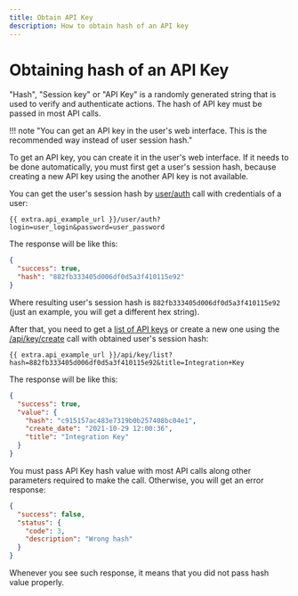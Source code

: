 ```yaml
---
title: Obtain API Key
description: How to obtain hash of an API key
---
```


# Obtaining hash of an API Key

"Hash", "Session key" or "API Key" is a randomly generated string that is used to verify and authenticate actions.
The hash of API key must be passed in most API calls.

!!! note "You can get an API key in the user's web interface. This is the recommended way instead of user session hash."

To get an API key, you can create it in the user's web interface.
If it needs to be done automatically, you must first get a user's session hash,
because creating a new API key using the another API key is not available.

You can get the user's session hash by [user/auth](../resources/commons/user/index.md#auth) 
call with credentials of a user:

    {{ extra.api_example_url }}/user/auth?login=user_login&password=user_password

The response will be like this:

```json
{
  "success": true,
  "hash": "882fb333405d006df0d5a3f410115e92"
}
```                                                             

Where resulting user's session hash is `882fb333405d006df0d5a3f410115e92` (just an example, you will get a different hex string).

After that, you need to get a [list of API keys](../resources/commons/api-keys.md#list) or create a new one using 
the [/api/key/create](../resources/commons/api-keys.md#create) call with obtained user's session hash:

    {{ extra.api_example_url }}/api/key/list?hash=882fb333405d006df0d5a3f410115e92&title=Integration+Key

The response will be like this:

```json
{
  "success": true,
  "value": {
    "hash": "c915157ac483e7319b0b257408bc04e1",
    "create_date": "2021-10-29 12:00:36",
    "title": "Integration Key"
  }
}
```

You must pass API Key hash value with most API calls along other parameters required to make the call.
Otherwise, you will get an error response:

```json
{
  "success": false,
  "status": {
    "code": 3,
    "description": "Wrong hash"
  }
}
``` 

Whenever you see such response, it means that you did not pass hash value properly.

